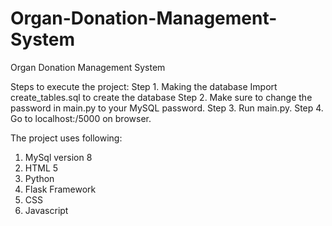 # Organ-Donation-Management-System
Organ Donation Management System

Steps to execute the project:
Step 1. Making the database
Import create_tables.sql to create the database
Step 2. Make sure to change the password in main.py to your MySQL password.
Step 3. Run main.py.
Step 4. Go to localhost:/5000 on browser.

The project uses following:
1. MySql version 8
2. HTML 5
3. Python
4. Flask Framework
5. CSS
6. Javascript
